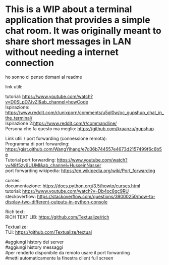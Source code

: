 # This is a WIP about a terminal application that provides a simple chat room. It was originally meant to share short messages in LAN without needing a internet connection

ho sonno ci penso domani al readme

link utili:

tutorial: https://www.youtube.com/watch?v=D0SLpD7JvZI&ab_channel=howCode  
Ispirazione: https://www.reddit.com/r/unixporn/comments/u5ql0w/oc_gupshup_chat_in_the_terminal/  
Ispirazione 2:https://www.reddit.com/r/commandline/  
Persona che fa questo ma meglio: https://github.com/kraanzu/gupshup  

Link utili / port forwarding (connessione remota):  
Programma di port forwarding: https://gist.github.com/WangYihang/e7d36b744557e4673d2157499f6c6b5e  
Tutorial port forwarding: https://www.youtube.com/watch?v=N8f5zv9UUMI&ab_channel=HusseinNasser  
port forwarding wikipedia: https://en.wikipedia.org/wiki/Port_forwarding  
  
curses:    
documentazione: https://docs.python.org/3.5/howto/curses.html    
tutorial: https://www.youtube.com/watch?v=Db4oc8qc9RU    
steckoverflow: https://stackoverflow.com/questions/39000250/how-to-display-two-different-outputs-in-python-console  
  
Rich text:    
RICH TEXT LIB: https://github.com/Textualize/rich  
  
Textualize:    
TUI: https://github.com/Textualize/textual  
  
#aggiungi history dei server  
#aggiungi history messaggi  
#per renderlo disponibile da remoto usare il port forwarding  
#metti automaticamente la finestra client full screen  
